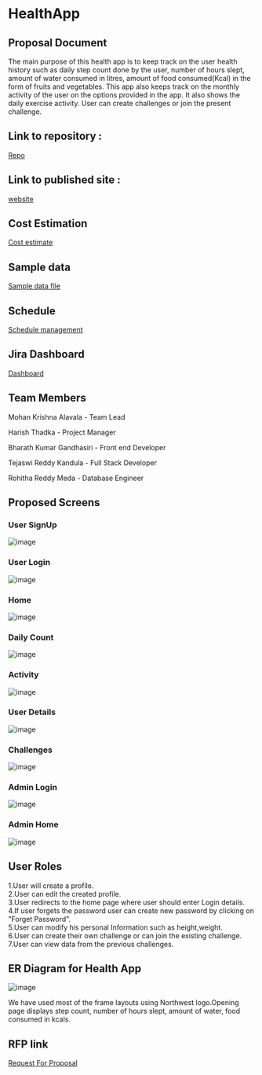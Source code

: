 # HealthApp
## Proposal Document
The main purpose of this health app is to keep track on the user health history such as daily step count done by the user, number of hours slept, amount of water consumed in litres, amount of food consumed(Kcal) in the form of fruits and vegetables. This app also keeps track on the monthly activity of the user on the options provided in the app. It also shows the daily exercise activity. User can create challenges or join the present challenge.

## Link to repository :

[Repo](https://github.com/Mohanalavala/HealthApp)

## Link to published site :

[website](https://mohanalavala.github.io/HealthApp/)

## Cost Estimation

[Cost estimate](https://github.com/Mohanalavala/HealthApp/blob/master/CostEstimation.xlsx)

## Sample data

[Sample data file](https://github.com/Mohanalavala/HealthApp/blob/master/Health%20App%20Database.xlsx)

## Schedule

[Schedule management](https://github.com/Mohanalavala/HealthApp/blob/master/Schedule%20Management.xlsx)

## Jira Dashboard
[Dashboard](https://health-wellness.atlassian.net/jira/software/projects/HA/boards/2)

## Team Members

  Mohan Krishna Alavala    - Team Lead

  Harish Thadka            - Project Manager

  Bharath Kumar Gandhasiri - Front end Developer

  Tejaswi Reddy Kandula    - Full Stack Developer

  Rohitha Reddy Meda       - Database Engineer
 
  
## Proposed Screens

  ### User SignUp  
  ![image](https://github.com/Mohanalavala/HealthApp/blob/master/Proposed%20Screens/User%20signup.png)  

  ### User Login  
  ![image](https://github.com/Mohanalavala/HealthApp/blob/master/Proposed%20Screens/User%20Login.png)

  ### Home  
  ![image](https://github.com/Mohanalavala/HealthApp/blob/master/Proposed%20Screens/Home.png)  

  ### Daily Count
  ![image](https://github.com/Mohanalavala/HealthApp/blob/master/Proposed%20Screens/Daily%20count.png)  

  ### Activity  
  ![image](https://github.com/Mohanalavala/HealthApp/blob/master/Proposed%20Screens/Activity.png)  
  
  ### User Details
  ![image](https://github.com/Mohanalavala/HealthApp/blob/master/Proposed%20Screens/User%20Details.png)

  ### Challenges  
  ![image](https://github.com/Mohanalavala/HealthApp/blob/master/Proposed%20Screens/Challenges.png) 

  ### Admin Login  
  ![image](https://github.com/Mohanalavala/HealthApp/blob/master/Proposed%20Screens/Admin%20login.png) 

  ### Admin Home
  ![image](https://github.com/Mohanalavala/HealthApp/blob/master/Proposed%20Screens/Admin%20Home.png)  

 
## User Roles

 1.User will create a profile.  
 2.User can edit the created profile.  
 3.User redirects to the home page where user should enter Login details.  
 4.If user forgets the password user can create new password by clicking on "Forget Password".  
 5.User can modify his personal Information such as height,weight.  
 6.User can create their own challenge or can join the existing challenge.  
 7.User can view data from the previous challenges.  

## ER Diagram for Health App
![image](https://github.com/Mohanalavala/HealthApp/blob/master/A01_%20ER%20Review%20-%20%20Blank%20ERD%20%26%20Data%20Flow.png?raw=true)

We have used most of the frame layouts using Northwest logo.Opening page displays step count, number of hours slept, amount of water, food consumed in kcals.

## RFP link
[Request For Proposal](https://github.com/cbadami/rfp-health-and-wellness/blob/master/rfp-health-and-wellness.md)